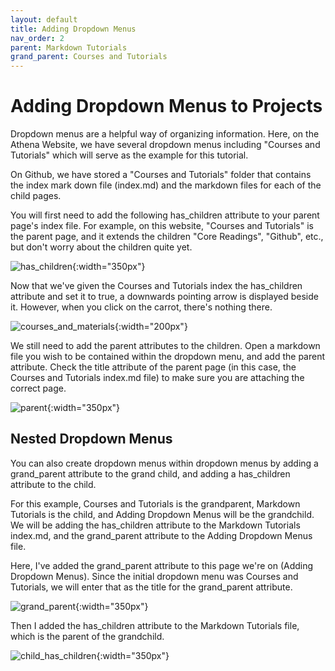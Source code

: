 ```yaml
---
layout: default
title: Adding Dropdown Menus
nav_order: 2
parent: Markdown Tutorials
grand_parent: Courses and Tutorials
---
```


# Adding Dropdown Menus to Projects 
Dropdown menus are a helpful way of organizing information. Here, on the Athena Website, we have several dropdown menus including "Courses and Tutorials" which will serve as the example for this tutorial. 

On Github, we have stored a "Courses and Tutorials" folder that contains the index mark down file (index.md) and the markdown files for each of the child pages. 

You will first need to add the following has_children attribute to your parent page's index file. For example, on this website, "Courses and Tutorials" is the parent page, and it extends the children "Core Readings", "Github", etc., but don't worry about the children quite yet.

![has_children](/images/add_dropdowns/has_children.png){:width="350px"}

Now that we've given the Courses and Tutorials index the has_children attribute and set it to true, a downwards pointing arrow is displayed beside it. However, when you click on the carrot, there's nothing there. 

![courses_and_materials](/images/add_dropdowns/courses.png){:width="200px"}

We still need to add the parent attributes to the children. Open a markdown file you wish to be contained within the dropdown menu, and add the parent attribute. Check the title attribute of the parent page (in this case, the Courses and Tutorials index.md file) to make sure you are attaching the correct page. 

![parent](/images/add_dropdowns/parent.png){:width="350px"}

## Nested Dropdown Menus 

You can also create dropdown menus within dropdown menus by adding a grand_parent attribute to the grand child, and adding a has_children attribute to the child. 

For this example, Courses and Tutorials is the grandparent, Markdown Tutorials is the child, and Adding Dropdown Menus will be the grandchild. We will be adding the has_children attribute to the Markdown Tutorials index.md, and the grand_parent attribute to the Adding Dropdown Menus file. 

Here, I've added the grand_parent attribute to this page we're on (Adding Dropdown Menus). Since the initial dropdown menu was Courses and Tutorials, we will enter that as the title for the grand_parent attribute. 

![grand_parent](/images/add_dropdowns/grand_parent.png){:width="350px"}

Then I added the has_children attribute to the Markdown Tutorials file, which is the parent of the grandchild. 

![child_has_children](/images/add_dropdowns/child_has_children.png){:width="350px"}

